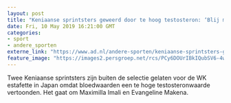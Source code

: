 ```yaml
---
layout: post
title: "Keniaanse sprintsters geweerd door te hoog testosteron: ‘Blij met hoe God mij heeft gemaakt’"
date: Fri, 10 May 2019 16:21:00 GMT
categories: 
- sport 
- andere_sporten 
externe_link: "https://www.ad.nl/andere-sporten/keniaanse-sprintsters-geweerd-door-te-hoog-testosteron-blij-met-hoe-god-mij-heeft-gemaakt~af9ac757/"
feature_image: "https://images2.persgroep.net/rcs/PCy6DOUrIBkIQubSV6-4wEoupmA/diocontent/146913707/_fitwidth/400/?appId=21791a8992982cd8da851550a453bd7f&quality=0.7"
---
```


Twee Keniaanse sprintsters zijn buiten de selectie gelaten voor de WK estafette in Japan omdat bloedwaarden een te hoge testosteronwaarde vertoonden. Het gaat om Maximilla Imali en Evangeline Makena.
